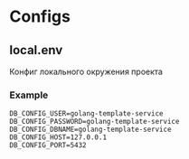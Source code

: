 # Configs

## local.env

Конфиг локального окружения проекта

### Example

```.env
DB_CONFIG_USER=golang-template-service
DB_CONFIG_PASSWORD=golang-template-service
DB_CONFIG_DBNAME=golang-template-service
DB_CONFIG_HOST=127.0.0.1
DB_CONFIG_PORT=5432
```
